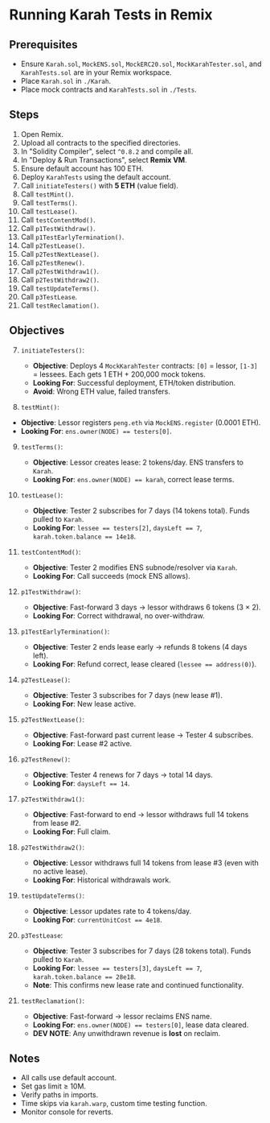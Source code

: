 # Running Karah Tests in Remix

## Prerequisites
- Ensure `Karah.sol`, `MockENS.sol`, `MockERC20.sol`, `MockKarahTester.sol`, and `KarahTests.sol` are in your Remix workspace.
- Place `Karah.sol` in `./Karah`.
- Place mock contracts and `KarahTests.sol` in `./Tests`.

## Steps
1. Open Remix[](https://remix.ethereum.org).
2. Upload all contracts to the specified directories.
3. In "Solidity Compiler", select `^0.8.2` and compile all.
4. In "Deploy & Run Transactions", select **Remix VM**.
5. Ensure default account has 100 ETH.
6. Deploy `KarahTests` using the default account.
7. Call `initiateTesters()` with **5 ETH** (value field).
8. Call `testMint()`.
9. Call `testTerms()`.
10. Call `testLease()`.
11. Call `testContentMod()`.
12. Call `p1TestWithdraw()`.
13. Call `p1TestEarlyTermination()`.
14. Call `p2TestLease()`.
15. Call `p2TestNextLease()`.
16. Call `p2TestRenew()`.
17. Call `p2TestWithdraw1()`.
18. Call `p2TestWithdraw2()`.
19. Call `testUpdateTerms()`.
20. Call `p3TestLease`. 
21. Call `testReclamation()`.
    
## Objectives
7. `initiateTesters()`:
   - **Objective**: Deploys 4 `MockKarahTester` contracts: `[0]` = lessor, `[1-3]` = lessees. Each gets 1 ETH + 200,000 mock tokens.
   - **Looking For**: Successful deployment, ETH/token distribution.
   - **Avoid**: Wrong ETH value, failed transfers.
   
 8. `testMint()`:
  - **Objective**: Lessor registers `peng.eth` via `MockENS.register` (0.0001 ETH).
   - **Looking For**: `ens.owner(NODE) == testers[0]`.
   
9. `testTerms()`:
   - **Objective**: Lessor creates lease: 2 tokens/day. ENS transfers to `Karah`.
   - **Looking For**: `ens.owner(NODE) == karah`, correct lease terms.
  
10. `testLease()`:
    - **Objective**: Tester 2 subscribes for 7 days (14 tokens total). Funds pulled to `Karah`.
    - **Looking For**: `lessee == testers[2]`, `daysLeft == 7`, `karah.token.balance == 14e18`.
    
11. `testContentMod()`:
    - **Objective**: Tester 2 modifies ENS subnode/resolver via `Karah`.
    - **Looking For**: Call succeeds (mock ENS allows).
    
12. `p1TestWithdraw()`:
    - **Objective**: Fast-forward 3 days → lessor withdraws 6 tokens (3 × 2).
    - **Looking For**: Correct withdrawal, no over-withdraw.
    
13. `p1TestEarlyTermination()`:
    - **Objective**: Tester 2 ends lease early → refunds 8 tokens (4 days left).
    - **Looking For**: Refund correct, lease cleared (`lessee == address(0)`).
    
14. `p2TestLease()`:
    - **Objective**: Tester 3 subscribes for 7 days (new lease #1).
    - **Looking For**: New lease active.
    
15. `p2TestNextLease()`:
    - **Objective**: Fast-forward past current lease → Tester 4 subscribes.
    - **Looking For**: Lease #2 active.
    
16. `p2TestRenew()`:
    - **Objective**: Tester 4 renews for 7 days → total 14 days.
    - **Looking For**: `daysLeft == 14`.
    
17. `p2TestWithdraw1()`:
    - **Objective**: Fast-forward to end → lessor withdraws full 14 tokens from lease #2.
    - **Looking For**: Full claim.
    
18. `p2TestWithdraw2()`:
    - **Objective**: Lessor withdraws full 14 tokens from lease #3 (even with no active lease).
    - **Looking For**: Historical withdrawals work.
    
19. `testUpdateTerms()`:
    - **Objective**: Lessor updates rate to 4 tokens/day.
    - **Looking For**: `currentUnitCost == 4e18`.
    
20. `p3TestLease`:
    - **Objective**: Tester 3 subscribes for 7 days (28 tokens total). Funds pulled to `Karah`.
    - **Looking For**: `lessee == testers[3]`, `daysLeft == 7`, `karah.token.balance == 28e18`. 
    - **Note**: This confirms new lease rate and continued functionality. 
    
21. `testReclamation()`:
    - **Objective**: Fast-forward → lessor reclaims ENS name.
    - **Looking For**: `ens.owner(NODE) == testers[0]`, lease data cleared.
    - **DEV NOTE**: Any unwithdrawn revenue is **lost** on reclaim.
    
## Notes
- All calls use default account.
- Set gas limit ≥ 10M.
- Verify paths in imports.
- Time skips via `karah.warp`, custom time testing function.
- Monitor console for reverts.
